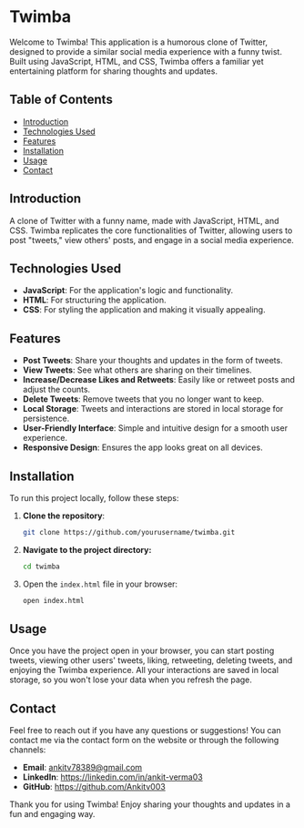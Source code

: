 # Twimba

Welcome to Twimba! This application is a humorous clone of Twitter, designed to provide a similar social media experience with a funny twist. Built using JavaScript, HTML, and CSS, Twimba offers a familiar yet entertaining platform for sharing thoughts and updates.

## Table of Contents

- [Introduction](#introduction)
- [Technologies Used](#technologies-used)
- [Features](#features)
- [Installation](#installation)
- [Usage](#usage)
- [Contact](#contact)

## Introduction

A clone of Twitter with a funny name, made with JavaScript, HTML, and CSS. Twimba replicates the core functionalities of Twitter, allowing users to post "tweets," view others' posts, and engage in a social media experience.

## Technologies Used

- **JavaScript**: For the application's logic and functionality.
- **HTML**: For structuring the application.
- **CSS**: For styling the application and making it visually appealing.

## Features

- **Post Tweets**: Share your thoughts and updates in the form of tweets.
- **View Tweets**: See what others are sharing on their timelines.
- **Increase/Decrease Likes and Retweets**: Easily like or retweet posts and adjust the counts.
- **Delete Tweets**: Remove tweets that you no longer want to keep.
- **Local Storage**: Tweets and interactions are stored in local storage for persistence.
- **User-Friendly Interface**: Simple and intuitive design for a smooth user experience.
- **Responsive Design**: Ensures the app looks great on all devices.

## Installation

To run this project locally, follow these steps:

1. **Clone the repository**:
   ```bash
   git clone https://github.com/yourusername/twimba.git
2. **Navigate to the project directory:**
   ```bash
   cd twimba
3. Open the `index.html` file in your browser:
   ```bash
   open index.html

## Usage
Once you have the project open in your browser, you can start posting tweets, viewing other users' tweets, liking, retweeting, deleting tweets, and enjoying the Twimba experience. All your interactions are saved in local storage, so you won't lose your data when you refresh the page.

## Contact

Feel free to reach out if you have any questions or suggestions! You can contact me via the contact form on the website or through the following channels:

- **Email**: ankitv78389@gmail.com
- **LinkedIn**: https://linkedin.com/in/ankit-verma03
- **GitHub**: https://github.com/Ankitv003

Thank you for using Twimba! Enjoy sharing your thoughts and updates in a fun and engaging way.
